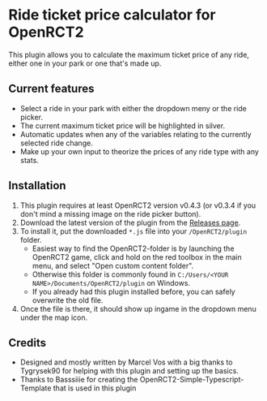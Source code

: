 # Ride ticket price calculator for OpenRCT2

This plugin allows you to calculate the maximum ticket price of any ride, either one in your park or one that's made up.

## Current features
- Select a ride in your park with either the dropdown meny or the ride picker.
- The current maximum ticket price will be highlighted in silver.
- Automatic updates when any of the variables relating to the currently selected ride change.
- Make up your own input to theorize the prices of any ride type with any stats.

## Installation

1. This plugin requires at least OpenRCT2 version v0.4.3 (or v0.3.4 if you don't mind a missing image on the ride picker button).
2. Download the latest version of the plugin from the [Releases page](https://github.com/tygrysek90/OpenRCT2-Ride-ticket-price-calculator/releases).
3. To install it, put the downloaded `*.js` file into your `/OpenRCT2/plugin` folder.
    - Easiest way to find the OpenRCT2-folder is by launching the OpenRCT2 game, click and hold on the red toolbox in the main menu, and select "Open custom content folder".
    - Otherwise this folder is commonly found in `C:/Users/<YOUR NAME>/Documents/OpenRCT2/plugin` on Windows.
    - If you already had this plugin installed before, you can safely overwrite the old file.
4. Once the file is there, it should show up ingame in the dropdown menu under the map icon.

## Credits
- Designed and mostly written by Marcel Vos with a big thanks to Tygrysek90 for helping with this plugin and setting up the basics.
- Thanks to Basssiiie for creating the OpenRCT2-Simple-Typescript-Template that is used in this plugin